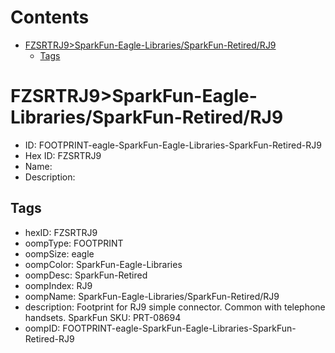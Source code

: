 



Contents
========

* [FZSRTRJ9>SparkFun-Eagle-Libraries/SparkFun-Retired/RJ9](#fzsrtrj9sparkfun-eagle-librariessparkfun-retiredrj9)
	* [Tags](#tags)

# FZSRTRJ9>SparkFun-Eagle-Libraries/SparkFun-Retired/RJ9

- ID: FOOTPRINT-eagle-SparkFun-Eagle-Libraries-SparkFun-Retired-RJ9
- Hex ID: FZSRTRJ9
- Name: 
- Description: 

## Tags

- hexID: FZSRTRJ9
- oompType: FOOTPRINT
- oompSize: eagle
- oompColor: SparkFun-Eagle-Libraries
- oompDesc: SparkFun-Retired
- oompIndex: RJ9
- oompName: SparkFun-Eagle-Libraries/SparkFun-Retired/RJ9
- description: Footprint for RJ9 simple connector. Common with telephone handsets. SparkFun SKU: PRT-08694
- oompID: FOOTPRINT-eagle-SparkFun-Eagle-Libraries-SparkFun-Retired-RJ9
